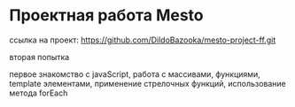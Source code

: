 # Проектная работа Mesto

ссылка на проект: https://github.com/DildoBazooka/mesto-project-ff.git

вторая попытка

первое знакомство с javaScript, работа с массивами, функциями, template элементами, применение стрелочных функций,
использование метода forEach

